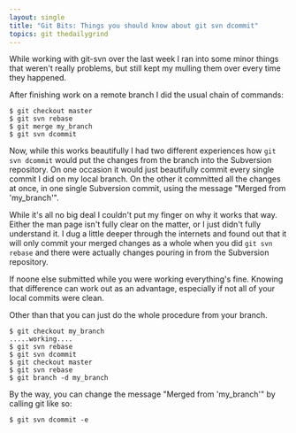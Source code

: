 ```yaml
---
layout: single
title: "Git Bits: Things you should know about git svn dcommit"
topics: git thedailygrind
---
```

While working with git-svn over the last week I ran into some minor things that weren't really problems, but still kept my mulling them over every time they happened.

After finishing work on a remote branch I did the usual chain of commands:

    $ git checkout master
    $ git svn rebase
    $ git merge my_branch
    $ git svn dcommit

Now, while this works beautifully I had two different experiences how `git svn dcommit` would put the changes from the branch into the Subversion repository. On one occasion it would just beautifully commit every single commit I did on my local branch. On the other it committed all the changes at once, in one single Subversion commit, using the message "Merged from 'my_branch'".

While it's all no big deal I couldn't put my finger on why it works that way. Either the man page isn't fully clear on the matter, or I just didn't fully understand it. I dug a little deeper through the internets and found out that it will only commit your merged changes as a whole when you did `git svn rebase` and there were actually changes pouring in from the Subversion repository.

If noone else submitted while you were working everything's fine. Knowing that difference can work out as an advantage, especially if not all of your local commits were clean.

Other than that you can just do the whole procedure from your branch.

    $ git checkout my_branch
    .....working....
    $ git svn rebase
    $ git svn dcommit
    $ git checkout master
    $ git svn rebase
    $ git branch -d my_branch

By the way, you can change the message "Merged from 'my_branch'" by calling git like so:

    $ git svn dcommit -e